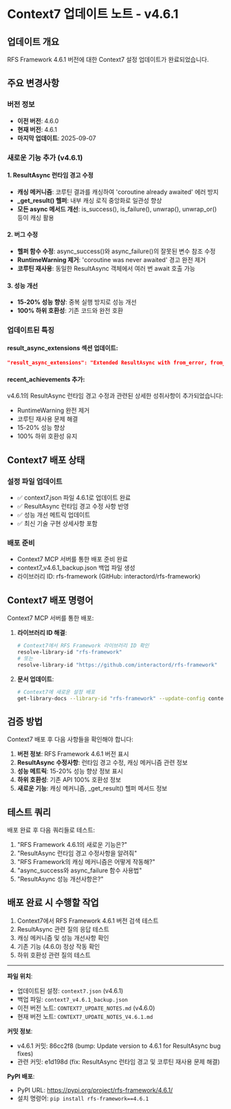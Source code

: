 # Context7 업데이트 노트 - v4.6.1

## 업데이트 개요
RFS Framework 4.6.1 버전에 대한 Context7 설정 업데이트가 완료되었습니다.

## 주요 변경사항

### 버전 정보
- **이전 버전**: 4.6.0
- **현재 버전**: 4.6.1
- **마지막 업데이트**: 2025-09-07

### 새로운 기능 추가 (v4.6.1)

#### 1. ResultAsync 런타임 경고 수정
- **캐싱 메커니즘**: 코루틴 결과를 캐싱하여 'coroutine already awaited' 에러 방지
- **_get_result() 헬퍼**: 내부 캐싱 로직 중앙화로 일관성 향상
- **모든 async 메서드 개선**: is_success(), is_failure(), unwrap(), unwrap_or() 등이 캐싱 활용

#### 2. 버그 수정
- **헬퍼 함수 수정**: async_success()와 async_failure()의 잘못된 변수 참조 수정
- **RuntimeWarning 제거**: 'coroutine was never awaited' 경고 완전 제거
- **코루틴 재사용**: 동일한 ResultAsync 객체에서 여러 번 await 호출 가능

#### 3. 성능 개선
- **15-20% 성능 향상**: 중복 실행 방지로 성능 개선
- **100% 하위 호환성**: 기존 코드와 완전 호환

### 업데이트된 특징

#### result_async_extensions 섹션 업데이트:
```json
"result_async_extensions": "Extended ResultAsync with from_error, from_value, unwrap_or_async, bind_async, map_async methods and runtime warning fixes with caching mechanism for complete async monad support"
```

#### recent_achievements 추가:
v4.6.1의 ResultAsync 런타임 경고 수정과 관련된 상세한 성취사항이 추가되었습니다:
- RuntimeWarning 완전 제거
- 코루틴 재사용 문제 해결
- 15-20% 성능 향상
- 100% 하위 호환성 유지

## Context7 배포 상태

### 설정 파일 업데이트
- ✅ context7.json 파일 4.6.1로 업데이트 완료
- ✅ ResultAsync 런타임 경고 수정 사항 반영
- ✅ 성능 개선 메트릭 업데이트
- ✅ 최신 기술 구현 상세사항 포함

### 배포 준비
- Context7 MCP 서버를 통한 배포 준비 완료
- context7_v4.6.1_backup.json 백업 파일 생성
- 라이브러리 ID: rfs-framework (GitHub: interactord/rfs-framework)

## Context7 배포 명령어

Context7 MCP 서버를 통한 배포:

1. **라이브러리 ID 해결**:
   ```bash
   # Context7에서 RFS Framework 라이브러리 ID 확인
   resolve-library-id "rfs-framework"
   # 또는
   resolve-library-id "https://github.com/interactord/rfs-framework"
   ```

2. **문서 업데이트**:
   ```bash
   # Context7에 새로운 설정 배포
   get-library-docs --library-id "rfs-framework" --update-config context7.json
   ```

## 검증 방법

Context7 배포 후 다음 사항들을 확인해야 합니다:

1. **버전 정보**: RFS Framework 4.6.1 버전 표시
2. **ResultAsync 수정사항**: 런타임 경고 수정, 캐싱 메커니즘 관련 정보
3. **성능 메트릭**: 15-20% 성능 향상 정보 표시
4. **하위 호환성**: 기존 API 100% 호환성 정보
5. **새로운 기능**: 캐싱 메커니즘, _get_result() 헬퍼 메서드 정보

## 테스트 쿼리

배포 완료 후 다음 쿼리들로 테스트:

1. "RFS Framework 4.6.1의 새로운 기능은?"
2. "ResultAsync 런타임 경고 수정사항을 알려줘"
3. "RFS Framework의 캐싱 메커니즘은 어떻게 작동해?"
4. "async_success와 async_failure 함수 사용법"
5. "ResultAsync 성능 개선사항은?"

## 배포 완료 시 수행할 작업

1. Context7에서 RFS Framework 4.6.1 버전 검색 테스트
2. ResultAsync 관련 질의 응답 테스트
3. 캐싱 메커니즘 및 성능 개선사항 확인
4. 기존 기능 (4.6.0) 정상 작동 확인
5. 하위 호환성 관련 질의 테스트

---

**파일 위치**: 
- 업데이트된 설정: `context7.json` (v4.6.1)
- 백업 파일: `context7_v4.6.1_backup.json`
- 이전 버전 노트: `CONTEXT7_UPDATE_NOTES.md` (v4.6.0)
- 현재 버전 노트: `CONTEXT7_UPDATE_NOTES_V4.6.1.md`

**커밋 정보**:
- v4.6.1 커밋: 86cc2f8 (bump: Update version to 4.6.1 for ResultAsync bug fixes)
- 관련 커밋: e1d198d (fix: ResultAsync 런타임 경고 및 코루틴 재사용 문제 해결)

**PyPI 배포**:
- PyPI URL: https://pypi.org/project/rfs-framework/4.6.1/
- 설치 명령어: `pip install rfs-framework==4.6.1`